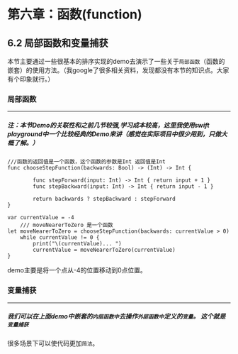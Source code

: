 # 第六章：函数(function)
## 6.2 局部函数和变量捕获

本节主要通过一些很基本的排序实现的demo去演示了一些关于```局部函数```（函数的嵌套）的使用方法。（我google了很多相关资料，发现都没有本节的知识点。大家有个印象就行。）

### 局部函数
---
##### 注：本节Demo的关联性和之前几节较强,学习成本较高，这里我使用swift playground中一个比较经典的Demo来讲（感觉在实际项目中很少用到，只做大概了解。）

	///函数的返回值是一个函数，这个函数的参数是Int 返回值是Int
	func chooseStepFunction(backwards: Bool) -> (Int) -> Int {
    
    		func stepForward(input: Int) -> Int { return input + 1 }
    		func stepBackward(input: Int) -> Int { return input - 1 }
    
    		return backwards ? stepBackward : stepForward
	}

	var currentValue = -4
        /// moveNearerToZero 是一个函数
	let moveNearerToZero = chooseStepFunction(backwards: currentValue > 0)
		while currentValue != 0 {
    		print("\(currentValue)... ")
    		currentValue = moveNearerToZero(currentValue)
	}

demo主要是将一个点从-4的位置移动到0点位置。

### 变量捕获
---
##### 我们可以在上面demo中嵌套的```内层函数中```去操作```外层函数中```定义的```变量```。 这个就是```变量捕获```
  很多场景下可以使代码更加```简洁```。
